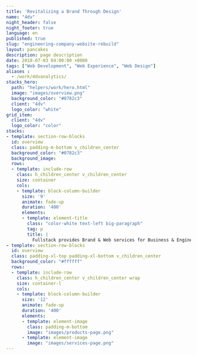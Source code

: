 ```yaml
---
title: 'Revitalizing a Brand Through Design'
name: "4dv"
night_header: false
night_footer: true
language: en
published: true
slug: "engineering-company-website-rebuild"
layout: pancakes
description: page description
date: 2018-07-03 04:00:00 +0000
tags: ["Web Development", "Web Experience", "Web Design"]
aliases :
  - /work/4dvanalytics/
stacks_hero:
  path: "helpers/work/hero.html"
  image: "images/overview.png"
  background_color: "#0782c3"
  client: "4dv"
  logo_color: "white"
grid_item:
  client: "4dv"
  logo_color: "color"
stacks:
- template: section-row-blocks
  id: overview
  class: padding-m-bottom v_children_center
  background_color: "#0782c3"
  background_image:
  rows:
  - template: include-row
    class: h_children_center v_children_center
    size: container
    cols:
    - template: block-column-builder
      size: '9'
      animate: fade-up
      duration: '400'
      elements:
      - template: element-title
        class: "color-white text-left big-paragraph"
        tag: p
        title: |
          Fullstack provides Brand & Web services for Business & Engineering Systems, a data engineering company that develops integrated Big Data Solutions based in Virginia. As BESC moved from specialized consumer business to B2B, Fullstack was tasked with refreshing the 15 year old brand, its products, tone of voice, and complete web presence. The end result was all-out stunning, and well received by the BESC team, it’s partners, and network of customers. See it live at 4dvanalytics.com.
- template: section-row-blocks
  id: overview
  class: padding-xl-top padding-xl-bottom v_children_center
  background_color: "#ffffff"
  rows:
  - template: include-row
    class: h_children_center v_children_center wrap
    size: container-l
    cols:
    - template: block-column-builder
      size: '12'
      animate: fade-up
      duration: '400'
      elements:
      - template: element-image
        class: padding-m-bottom
        image: "images/products-page.png"
      - template: element-image
        image: "images/services-page.png"
---
```

